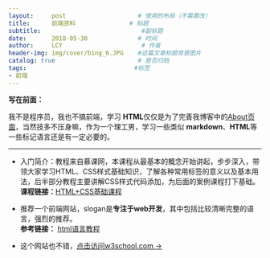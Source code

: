 ```yaml
---
layout:     post                    # 使用的布局（不需要改）
title:      前端资料               # 标题 
subtitle:                            #副标题
date:       2018-05-30              # 时间
author:     LCY                      # 作者
header-img: img/cover/bing_6.JPG    #这篇文章标题背景图片
catalog: true                       # 是否归档
tags:                              #标签
- 前端
---
```


**写在前面：**

我不是程序员，我也不搞前端，学习 **HTML**仅仅是为了完善我博客中的[About页面](https://liaochengyu.github.io/about/)，当然技多不压身嘛，作为一个理工男，学习一些类似 **markdown**、**HTML**等一些标记语言还是有一定必要的。

-------------
* 入门简介：教程来自慕课网，本课程从最基本的概念开始讲起，步步深入，带领大家学习HTML、CSS样式基础知识，了解各种常用标签的意义以及基本用法，后半部分教程主要讲解CSS样式代码添加，为后面的案例课程打下基础。<br/>
**课程链接：**[HTML+CSS基础课程](https://www.imooc.com/learn/9)

* 推荐一个前端网站，slogan是**专注于web开发**，其中包括比较清晰完整的语言，强烈的推荐。<br/>
**参考链接：** [html语言教程](http://www.adminwang.com/html/)

* 这个网站也不错，[点击访问w3school.com &rarr;](https://www.w3schools.com/html/default.asp)